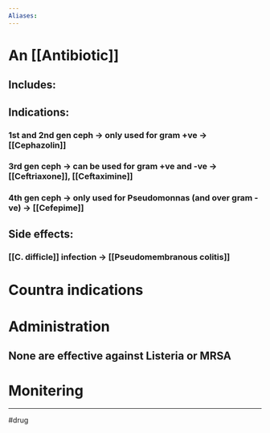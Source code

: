 ```yaml
---
Aliases:
---
```

# An [[Antibiotic]]
## Includes:
## Indications:
### 1st and 2nd gen ceph -> only used for gram +ve -> [[Cephazolin]]
### 3rd gen ceph -> can be used for gram +ve and -ve -> [[Ceftriaxone]], [[Ceftaximine]]
### 4th gen ceph -> only used for Pseudomonnas (and over gram -ve) -> [[Cefepime]]

## Side effects:
### [[C. difficle]] infection -> [[Pseudomembranous colitis]]
# Countra indications
# Administration 
## None are effective against Listeria or MRSA
# Monitering 

---
#drug 